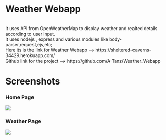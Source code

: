 <h1>Weather Webapp</h1><br>
It uses API from OpenWeatherMap to display weather and realted details according to user input.<br>
It uses nodejs , express and various modules like  body-parser,request,ejs,etc;<br>
Here its is the link for Weather Webapp --> 
https://sheltered-caverns-34429.herokuapp.com/<br>
Github link for the project --> https://github.com/A-Tanz/Weather_Webapp
<h1>Screenshots</h1>
<h3>Home Page</h3>
<img src="https://user-images.githubusercontent.com/96045452/186988216-b5f275fb-86b8-40b2-bd62-611dcc967e73.png"/>
<h3>Weather Page</h3>
<img src="https://user-images.githubusercontent.com/96045452/186988430-046f4504-b0a8-4c34-b6ca-5c9a6959f92d.png"/>

